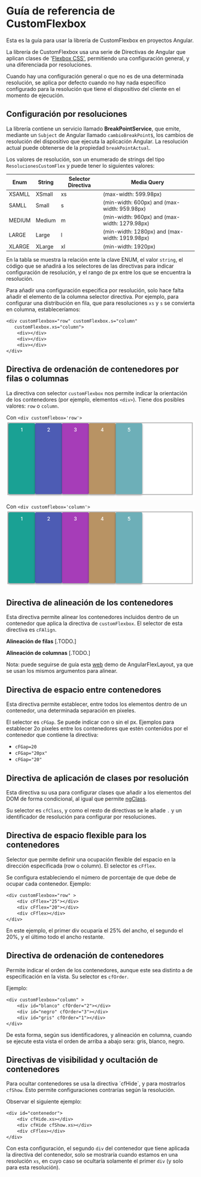 


# Guía de referencia de CustomFlexbox

Esta es la guía para usar la librería de CustomFlexbox en proyectos Angular.

La librería de CustomFlexbox usa una serie de Directivas de Angular que aplican clases de '[Flexbox CSS'](https://developer.mozilla.org/es/docs/Web/CSS/CSS_Flexible_Box_Layout/Basic_Concepts_of_Flexbox), permitiendo una configuración general, y una diferenciada por resoluciones.

Cuando hay una configuración general o que no es de una determinada resolución, se aplica por defecto cuando no hay nada específico configurado para la resolución que tiene el dispositivo del cliente en el momento de ejecución.


## Configuración por resoluciones

La librería contiene un servicio llamado **BreakPointService**, que emite, mediante un `Subject` de Angular llamado `cambioBreakPoint$`, los cambios de resolución del dispositivo que ejecuta la aplicación Angular. La resolución actual puede obtenerse de la propiedad `breakPointActual`.

Los valores de resolución, son un enumerado de strings del tipo `ResolucionesCustomFlex` y puede tener lo siguientes valores:

| Enum | String |Selector Directiva | Media Query |
|--|--| --| --|
| XSAMLL | XSmall | xs|(max-width: 599.98px)|
| SAMLL|Small  |s |(min-width: 600px) and (max-width: 959.98px)|
| MEDIUM |Medium  |m |(min-width: 960px) and (max-width: 1279.98px)|
| LARGE | Large |l |(min-width: 1280px) and (max-width: 1919.98px)|
| XLARGE| XLarge |xl |(min-width: 1920px)|

En la tabla se muestra la relación ente la clave ENUM, el valor `string`,  el código que se añadirá a los selectores de las directivas para indicar configuración de resolución, y el rango de px entre los que se encuentra la resolución.

Para añadir una configuración especifica por resolución, solo hace falta añadir el elemento de la columna selector directiva. Por ejemplo, para configurar una distribución en fila, que para resoluciones `xs` y `s` se convierta en columna, estableceríamos:

    <div customFlexbox="row" customFlexbox.s="column" 
       customFlexbox.xs="column">
	    <div></div>
	    <div></div>
	    <div></div>
	</div>



## Directiva de ordenación de contenedores por filas o columnas

La directiva con selector `customFlexbox` nos permite indicar la orientación de los contenedores (por ejemplo, elementos `<div>`).
Tiene dos posibles valores: `row` o `column`.

Con `<div customflebox='row'>`
![colocacionDicEnFila](/images/row-start-stretch.png)

Con `<div customflebox='column'>`
![colocacionDicEnFila](/images/row-start-stretch.png)

## Directiva de alineación de los contenedores

Esta directiva permite alinear los contenedores incluidos dentro de un contenedor que aplica la directiva de `customFlexbox`. El selector de esta directiva es `cFAlign`.

**Alineación de filas**
[.TODO.]

**Alineación de columnas**
[.TODO.]

Nota: puede seguirse de guía esta [web](https://tburleson-layouts-demos.firebaseapp.com/#/docs) demo de AngularFlexLayout, ya que se usan los mismos argumentos para alinear.

## Directiva de espacio entre contenedores

Esta directiva permite establecer, entre todos los elementos dentro de un contenedor, una determinada separación en pixeles.

El selector es `cFGap`. Se puede indicar con o sin el px. Ejemplos para establecer 2o pixeles entre los contenedores que estén contenidos por el contenedor que contiene la directiva:

 - `cFGap=20`
 - `cFGap="20px"`
 - `cFGap="20"`



## Directiva de aplicación de clases por resolución

Esta directiva su usa para configurar clases que añadir a los elementos del DOM de forma condicional, al igual que permite [ngClass](https://angular.io/api/common/NgClass). 

Su selector es `cfClass`, y como el resto de directivas se le añade `.` y un identificador de resolución para configurar por resoluciones.


## Directiva de espacio flexible para los contenedores

Selector que permite definir una ocupación flexible del espacio en la dirección especificada (row o column). El selector es `cFflex`.

Se configura estableciendo el número de porcentaje de que debe de ocupar cada contenedor. Ejemplo: 

    <div customFlexbox="row" >
	    <div cFflex="25"></div>
	    <div cFflex="20"></div>
	    <div cFflex></div>
	</div>

En este ejemplo, el primer div ocuparía el 25% del ancho, el segundo el 20%, y el último todo el ancho restante.

## Directiva de ordenación de contenedores

Permite indicar el orden de los contenedores, aunque este sea distinto a de especificación en la vista. Su selector es `cfOrder`.

Ejemplo:

    <div customFlexbox="column" >
	    <div id="blanco" cfOrder="2"></div>
	    <div id="negro" cfOrder="3"></div>
	    <div id="gris" cfOrder="1"></div>
	</div>

De esta forma, según sus identificadores, y alineación en columna, cuando se ejecute esta vista el orden de arriba a abajo sera: gris, blanco, negro.

## Directivas de visibilidad y ocultación de contenedores

Para ocultar contenedores se usa la directiva ´cfHide´, y para mostrarlos `cfShow`. Esto permite configuraciones contrarías según la resolución.

Observar el siguiente ejemplo:

    <div id="contenedor">
	    <div cfHide.xs></div>
	    <div cfHide cfShow.xs></div>
	    <div cFflex></div>
	</div>
	
Con esta configuración, el segundo `div` del contenedor que tiene aplicada la directiva del contenedor, solo se mostraría cuando estamos en una resolución `xs`, en cuyo caso se ocultaría solamente el primer `div` (y solo para esta resolución).


